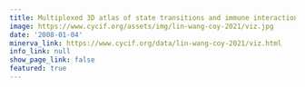 ```yaml
---
title: Multiplexed 3D atlas of state transitions and immune interactions in colorectal cancer (Graphical Abstract)
image: https://www.cycif.org/assets/img/lin-wang-coy-2021/viz.jpg
date: '2008-01-04'
minerva_link: https://www.cycif.org/data/lin-wang-coy-2021/viz.html
info_link: null
show_page_link: false
featured: true
---
```

